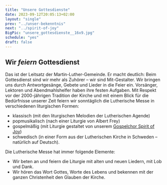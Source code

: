 ```yaml
---
title: "Unsere Gottesdienste"
date: 2023-09-12T20:05:13+02:00
layout: "single"
prev: "../unser-bekenntnis"
next: "../spirit-of-joy"
BigPic: "unsere_gottesdienste__16x9.jpg"
schedule: "yes"
draft: false
---
```


## Wir _feiern_ Gottesdienst

Das ist der Leitsatz der Martin-Luther-Gemeinde. Er macht deutlich: Beim
Gottesdienst sind wir mehr als Zuhörer – wir sind Mit-Gestalter. Wir bringen
uns durch Antwortgesänge, Gebete und Lieder in die Feier ein. Vorsänger,
Lektoren und Abendmahlshelfer haben ihre festen Aufgaben. Mit Respekt vor der
2000-jährigen Tradition der Kirche und mit einem Blick für die Bedürfnisse
unserer Zeit feiern wir sonntäglich die Lutherische Messe in verschiedenen
liturgischen Formen:

- klassisch (mit den liturgischen Melodien der Lutherischen Agende)
- popmusikalisch (nach einer Liturgie von Albert Frey)
- gospelmäßig (mit Liturgie gestaltet von unserem [Gospelchor Spirit of
  Joy](https://www.spiritofjoy-online.de/))
- schwedisch (in einer Form aus der Lutherischen Kirche in Schweden – natürlich
  auf Deutsch).

Die Lutherische Messe hat immer folgende Elemente:

- Wir beten an und feiern die Liturgie mit alten und neuen Liedern, mit Lob und
  Dank.
- Wir hören das Wort Gottes, Worte des Lebens und bekennen mit der ganzen
  Christenheit den Glauben der Kirche.

